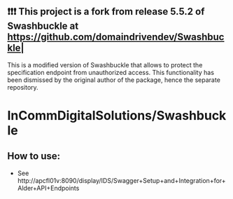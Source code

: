 :heavy_exclamation_mark::heavy_exclamation_mark::heavy_exclamation_mark: This project is a fork from release 5.5.2 of Swashbuckle at https://github.com/domaindrivendev/Swashbuckle|
--------------
This is a modified version of Swashbuckle that allows to protect the specification endpoint from unauthorized access. This functionality has been dismissed by the original author of the package, hence the separate repository.

# InCommDigitalSolutions/Swashbuckle

## How to use:
* See http://apcfl01v:8090/display/IDS/Swagger+Setup+and+Integration+for+Alder+API+Endpoints
